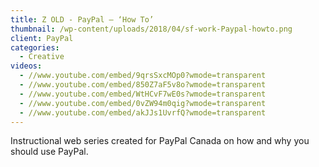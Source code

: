 ```yaml
---
title: Z OLD - PayPal – ‘How To’
thumbnail: /wp-content/uploads/2018/04/sf-work-Paypal-howto.png
client: PayPal
categories:
  - Creative
videos:
  - //www.youtube.com/embed/9qrsSxcMOp0?wmode=transparent
  - //www.youtube.com/embed/850Z7aF5v8o?wmode=transparent
  - //www.youtube.com/embed/WtHCvF7wE0s?wmode=transparent
  - //www.youtube.com/embed/0vZW94m0qig?wmode=transparent
  - //www.youtube.com/embed/akJJs1UvrfQ?wmode=transparent
---
```

<p>
 Instructional web series created for PayPal Canada
                              on how and why you should use PayPal.
</p>
 <p>
</p>

